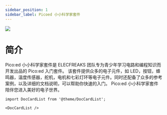 ```yaml
---
sidebar_position: 1
sidebar_label: Picoed 小小科学家套件
---
```


![](https://wiki-media-ef.oss-cn-hongkong.aliyuncs.com/docs/pico/picoed/circuit-design/picoed-starter-kit/images/pico-ed-starter-kit-01.png)

# 简介

Pico:ed 小小科学家套件是 ELECFREAKS 团队专为青少年学习电路和编程知识而开发出品的 Pico:ed 入门套件。
该套件提供众多的电子元件，如 LED，按钮，蜂鸣器，温度传感器，舵机，电机和七彩灯环等电子元件。同时还配备了众多的参考案例，以及详细的文档说明，可以帮助你快速的入门。 Pico:ed 小小科学家套件陪伴您进入美好的电子世界。


```mdx-code-block
import DocCardList from '@theme/DocCardList';

<DocCardList />
```
